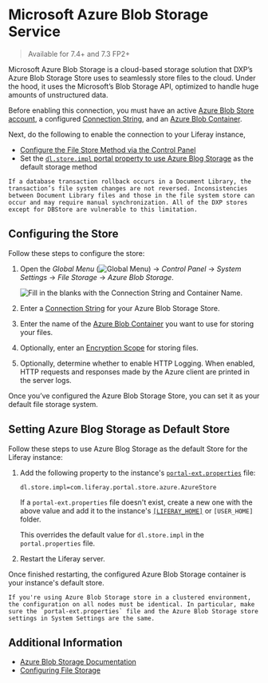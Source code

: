 # Microsoft Azure Blob Storage Service

> Available for 7.4+ and 7.3 FP2+  

Microsoft Azure Blob Storage is a cloud-based storage solution that DXP’s Azure Blob Storage Store uses to seamlessly store files to the cloud. Under the hood, it uses the Microsoft’s Blob Storage API, optimized to handle huge amounts of unstructured data.

Before enabling this connection, you must have an active [Azure Blob Store account](https://docs.microsoft.com/en-us/azure/storage/common/storage-account-create?toc=%2Fazure%2Fstorage%2Fblobs%2Ftoc.json&tabs=azure-portal), a configured [Connection String](https://docs.microsoft.com/en-us/azure/storage/common/storage-configure-connection-string), and an [Azure Blob Container](https://docs.microsoft.com/en-us/azure/storage/blobs/storage-blob-container-create?tabs=dotnet).

Next, do the following to enable the connection to your Liferay instance,

* [Configure the File Store Method via the Control Panel](#configuring-the-store)
* Set the [`dl.store.impl` portal property to use Azure Blog Storage](#setting-azure-blog-storage-as-default-store) as the default storage method

```{warning}
If a database transaction rollback occurs in a Document Library, the transaction’s file system changes are not reversed. Inconsistencies between Document Library files and those in the file system store can occur and may require manual synchronization. All of the DXP stores except for DBStore are vulnerable to this limitation.
```

## Configuring the Store

Follow these steps to configure the store:

1. Open the *Global Menu* (![Global Menu](../../../images/icon-applications-menu.png)) &rarr; *Control Panel* &rarr; *System Settings* &rarr; *File Storage* &rarr; *Azure Blob Storage*.

   ![Fill in the blanks with the Connection String and Container Name.](./microsoft-azure-blob-storage/images/01.png)

1. Enter a [Connection String](https://docs.microsoft.com/en-us/azure/storage/common/storage-configure-connection-string) for your Azure Blob Storage Store.

1. Enter the name of the [Azure Blob Container](https://docs.microsoft.com/en-us/azure/storage/blobs/storage-blob-container-create?tabs=dotnet) you want to use for storing your files.

1. Optionally, enter an [Encryption Scope](https://docs.microsoft.com/en-us/azure/storage/blobs/encryption-scope-overview) for storing files.

1. Optionally, determine whether to enable HTTP Logging. When enabled, HTTP requests and responses made by the Azure client are printed in the server logs.

Once you’ve configured the Azure Blob Storage Store, you can set it as your default file storage system.

## Setting Azure Blog Storage as Default Store

Follow these steps to use Azure Blog Storage as the default Store for the Liferay instance:

1. Add the following property to the instance's [`portal-ext.properties`](../../../installation-and-upgrades/reference/portal-properties.md) file:

   ```properties
   dl.store.impl=com.liferay.portal.store.azure.AzureStore
   ```

   If a `portal-ext.properties` file doesn't exist, create a new one with the above value and add it to the instance's [`[LIFERAY_HOME]`](../../../installation-and-upgrades/reference/liferay-home.md) or `[USER_HOME]` folder.

   This overrides the default value for `dl.store.impl` in the `portal.properties` file.

1. Restart the Liferay server.

Once finished restarting, the configured Azure Blob Storage container is your instance's default store.

```{important}
If you're using Azure Blob Storage store in a clustered environment, the configuration on all nodes must be identical. In particular, make sure the `portal-ext.properties` file and the Azure Blob Storage store settings in System Settings are the same. 
```

## Additional Information

* [Azure Blob Storage Documentation](https://docs.microsoft.com/en-us/azure/storage/blobs/)
* [Configuring File Storage](../configuring-file-storage.md)